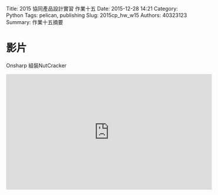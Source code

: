 Title: 2015 協同產品設計實習 作業十五
Date: 2015-12-28 14:21
Category: Python
Tags: pelican, publishing
Slug: 2015cp_hw_w15
Authors: 40323123
Summary: 作業十五摘要


影片
============
Onsharp 組裝NutCracker


<iframe width="560" height="315" src="https://www.youtube.com/embed/a5ojyUFkaKQ" frameborder="0" allowfullscreen></iframe>